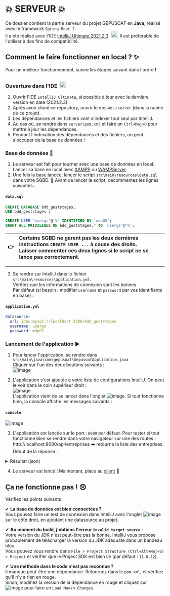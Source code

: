 # 💥 SERVEUR 💥

Ce dossier contient la partie serveur du projet GEPUSOAF en **Java**, réalisé avec le framework `Spring Boot 2`.  
Il a été réalisé avec l'IDE [IntelliJ Ultimate 2021.2.3](https://www.jetbrains.com/fr-fr/idea/download/#section=windows)&nbsp; <img src="https://upload.wikimedia.org/wikipedia/commons/thumb/9/9c/IntelliJ_IDEA_Icon.svg/1024px-IntelliJ_IDEA_Icon.svg.png" alt="drawing" width="20"/>. Il est préférable de l'utiliser à des fins de compatibilité.  

## Comment le faire fonctionner en local ? ✨

Pour un meilleur fonctionnement, suivre les étapes suivant dans l'ordre ❗

### Ouverture dans l'IDE &nbsp;<img src="https://upload.wikimedia.org/wikipedia/commons/thumb/9/9c/IntelliJ_IDEA_Icon.svg/1024px-IntelliJ_IDEA_Icon.svg.png" alt="drawing" width="20"/>

1. Ouvrir l'IDE `IntelliJ Ultimate`, si possible à jour avec la dernière version en date (2021.2.3).
2. Après avoir cloné ce repository, ouvrir le dossier `/server` (dans la racine de ce projet).
3. Les dépendances et les fichiers vont s'indexer tout seul par IntelliJ. 
4. Au cas où, se rendre dans `server\pom.xml` et faire un `Ctrl+Maj+O` pour mettre à jour les dépendances.
5. Pendant l'indexation des dépendances et des fichiers, on peut s'occuper de la base de données !

### Base de données 💾

1. Le serveur est fait pour tourner avec une base de données en local. Lancer sa base en local avec [XAMPP](https://www.apachefriends.org/fr/download.html) ou [WAMPServer](https://www.wampserver.com/en/download-wampserver-64bits/).
2. Une fois la base lancée, lancer le script `src\main\resources\data.sql` dans votre SGBD.
🚨 Avant de lancer le script, décommentez les lignes suivantes :
#### **`data.sql`**
```sql
CREATE DATABASE bdd_geststages;
USE bdd_geststages ;

CREATE USER 'usergs'@'%' IDENTIFIED BY 'mdpGS';
GRANT ALL PRIVILEGES ON bdd_geststages.* TO 'usergs'@'%';
```
| 👉 | Certains SGBD ne gèrent pas les deux dernières instructions `CREATE USER ...` à cause des droits. <br/> Laisser commenter ces deux lignes si le script ne se lance pas correctement.  |
|---------------|:------------------------|

---

3. Se rendre sur IntelliJ dans le fichier `src\main\resources\application.yml`.  
Vérifiez que les informations de connexion sont les bonnes.  
Par défaut (si besoin : modifier `username` et `password` par vos identifiants en base) :
#### **`application.yml`**
```yml
datasource:
  url: jdbc:mysql://localhost:3306/bdd_geststages
  username: usergs
  password: mdpGS
```

### Lancement de l'application ▶️

1. Pour lancer l'application, se rendre dans `src\main\java\com\gepusoaf\GepusoafApplication.java`  
Cliquer sur l'un des deux boutons suivants :  
![image](https://user-images.githubusercontent.com/64494563/152053809-82941c58-4993-4597-b21e-a32ddd196d47.png)

2. L'application s'est ajoutée à votre liste de configurations IntelliJ. On peut le voir dans le coin supérieur droit :  
![image](https://user-images.githubusercontent.com/64494563/152053944-8f721c2a-4087-4537-963f-1a935e2a792f.png)  
L'application vient de se lancer dans l'onglet ![image](https://user-images.githubusercontent.com/64494563/152054025-dced0b20-f7d2-4aaf-a46c-311c90ef85a0.png). 
Si tout fonctionne bien, la console affiche les messages suivants :  
  
#### **`console`**  
![image](https://user-images.githubusercontent.com/64494563/152054206-727a6474-715a-498a-b0ac-78adc66b126c.png)

3. L'application est lancée sur le port `:8080` par défaut. Pour tester si tout fonctionne bien se rendre dans votre navigateur sur une des routes :  
http://localhost:8080/api/entreprises ➡️ retourne la liste des entreprises. Début de la réponse : 

<details>
  <summary>Résultat (json)</summary>
  
  ```json
[{
    "numEntreprise": 1,
    "raisonSociale": "Webzine Maker (Campusplex)",
    "nomContact": "Antoine Dupont",
    "nomResp": "Antoine Dupont",
    "rueEntreprise": "12 Rue Général Fiorella",
    "cpEntreprise": 20000,
    "villeEntreprise": "Ajaccio",
    "telEntreprise": "01 02 03 04 05",
    "faxEntreprise": "01 02 03 04 05",
    "email": "contact@infos.fr",
    "observation": "",
    "siteEntreprise": "http://www.wmaker.net/",
    "niveau": "BAC+1/BAC+2",
    "enActivite": true,
    "specialites": [
      {
        "numSpec": 1,
        "libelle": "SLAM"
      },
      {
        "numSpec": 2,
        "libelle": "SISR"
      }
    ]
  },
  ...
```
  
</details>

4. Le serveur est lancé ! Maintenant, place au [client](https://github.com/remi-martinez/gepusoaf/tree/master/client) 🎉
  
## Ça ne fonctionne pas ! 😣

Vérifiez les points suivants :

✔ **La base de données est bien connectées ?**  
Vous pouvez faire un test de connexion dans IntelliJ avec l'onglet ![image](https://user-images.githubusercontent.com/64494563/152055835-b09ffcac-85a9-499f-9d17-3ff41b4c414a.png) sur le côté droit, en ajoutant une datasource au projet.  
  
✔ **Au moment du build, j'obtiens l'erreur `invalid target source`** :  
Votre version du JDK n'est peut-être pas la bonne. IntelliJ vous propose probablement de télécharger la version du JDK adéquate dans un bandeau bleu.  
Vous pouvez vous rendre dans `File > Project Structure (Ctrl+Alt+Maj+S) > Project` et vérifier que le Project SDK est bien lié (par défaut : `11.0.12`)

✔ **Une méthode dans le code n'est pas reconnue ?**  
Il manque peut-être une dépendance. Retournez dans le `pom.xml`, et vérifiez qu'il n'y a rien en rouge.  
Sinon, modifiez la version de la dépendance en rouge et cliquez sur ![image](https://user-images.githubusercontent.com/64494563/152056155-3032554c-1175-4a34-a43b-8987b2c3d591.png) pour faire un `Load Maven Changes`.
